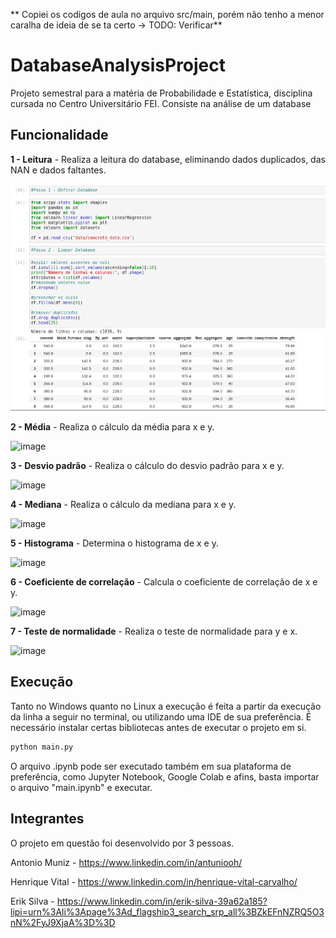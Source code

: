 ** Copiei os codigos de aula no arquivo src/main, porém não tenho a menor caralha de ideia de se ta certo -> TODO: Verificar**

# DatabaseAnalysisProject

Projeto semestral para a matéria de Probabilidade e Estatística, disciplina cursada no Centro Universitário FEI. Consiste na análise de um database

## Funcionalidade

**1 - Leitura** - Realiza a leitura do database, eliminando dados duplicados, das NAN e dados faltantes. 

![image](images/read.png)

**2 - Média** - Realiza o cálculo da média para x e y.

![image](images/regression.png)

**3 - Desvio padrão** - Realiza o cálculo do desvio padrão para x e y.

![image](images/regression.png)

**4 - Mediana** - Realiza o cálculo da mediana para x e y.

![image](images/regression.png)

**5 - Histograma** - Determina o histograma de x e y.

![image](images/coefficent.png)

**6 - Coeficiente de correlação** - Calcula o coeficiente de correlação de x e y.

![image](images/pearson.png)

**7 - Teste de normalidade** - Realiza o teste de normalidade para y e x.

![image](images/spearman.png)

## Execução

Tanto no Windows quanto no Linux a execução é feita a partir da execução da linha a seguir no terminal, ou utilizando uma IDE de sua preferência. É necessário instalar certas bibliotecas antes de executar o projeto em si.

```bash
python main.py
```

O arquivo .ipynb pode ser executado também em sua plataforma de preferência, como Jupyter Notebook, Google Colab e afins, basta importar o arquivo "main.ipynb" e executar.

## Integrantes

O projeto em questão foi desenvolvido por 3 pessoas.

Antonio Muniz - https://www.linkedin.com/in/antuniooh/

Henrique Vital - https://www.linkedin.com/in/henrique-vital-carvalho/

Erik Silva - https://www.linkedin.com/in/erik-silva-39a62a185?lipi=urn%3Ali%3Apage%3Ad_flagship3_search_srp_all%3BZkEFnNZRQ5O3nN%2FyJ9XjaA%3D%3D
